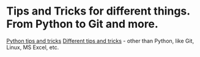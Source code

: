 # Tips and Tricks for different things. From Python to Git and more.


[Python tips and tricks](python.md)
[Different tips and tricks](different.md) - other than Python, like Git, Linux, MS Excel, etc.
